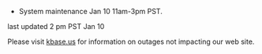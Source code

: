 
* System maintenance Jan 10 11am-3pm PST.

last updated 2 pm PST Jan 10

Please visit <a href="https://kbase.us">kbase.us</a> for information on outages not impacting our web site.
